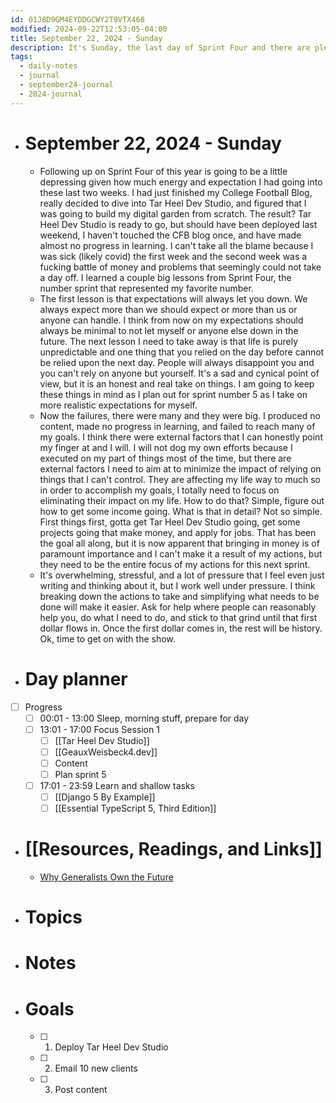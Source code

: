 ```yaml
---
id: 01J8D9GM4EYDDGCWY2T9VTX468
modified: 2024-09-22T12:53:05-04:00
title: September 22, 2024 - Sunday
description: It's Sunday, the last day of Sprint Four and there are plenty lessons to take away from failure.
tags:
  - daily-notes
  - journal
  - september24-journal
  - 2024-journal
---
```

- # September 22, 2024 - Sunday
	- Following up on Sprint Four of this year is going to be a little depressing given how much energy and expectation I had going into these last two weeks. I had just finished my College Football Blog, really decided to dive into Tar Heel Dev Studio, and figured that I was going to build my digital garden from scratch. The result? Tar Heel Dev Studio is ready to go, but should have been deployed last weekend, I haven't touched the CFB blog once, and have made almost no progress in learning. I can't take all the blame because I was sick (likely covid) the first week and the second week was a fucking battle of money and problems that seemingly could not take a day off. I learned a couple big lessons from Sprint Four, the number sprint that represented my favorite number.
	- The first lesson is that expectations will always let you down. We always expect more than we should expect or more than us or anyone can handle. I think from now on my expectations should always be minimal to not let myself or anyone else down in the future. The next lesson I need to take away is that life is purely unpredictable and one thing that you relied on the day before cannot be relied upon the next day. People will always disappoint you and you can't rely on anyone but yourself. It's a sad and cynical point of view, but it is an honest and real take on things. I am going to keep these things in mind as I plan out for sprint number 5 as I take on more realistic expectations for myself.
	- Now the failures, there were many and they were big. I produced no content, made no progress in learning, and failed to reach many of my goals. I think there were external factors that I can honestly point my finger at and I will. I will not dog my own efforts because I executed on my part of things most of the time, but there are external factors I need to aim at to minimize the impact of  relying on things that I can't control. They are affecting my life way to much so in order to accomplish my goals, I totally need to focus on eliminating their impact on my life. How to do that? Simple, figure out how to get some income going. What is that in detail? Not so simple. First things first, gotta get Tar Heel Dev Studio going, get some projects going that make money, and apply for jobs. That has been the goal  all along, but it is now apparent that bringing in money is of paramount importance and I can't make it a result of my actions, but they need to be the entire focus of my actions for this next sprint. 
	- It's overwhelming, stressful, and a lot of pressure that I feel even just writing and thinking about it, but I work well under pressure. I think breaking down the actions to take and simplifying what needs to be done will make it easier. Ask for help where people can reasonably help you, do what I need to do, and stick to that grind until that first dollar flows in. Once the first dollar comes in, the rest will be history. Ok, time to get on with the show.

- # Day planner
- [ ] Progress
	- [ ] 00:01 - 13:00 Sleep, morning stuff, prepare for day
	- [ ] 13:01 - 17:00 Focus Session 1
		- [ ] [[Tar Heel Dev Studio]]
		- [ ] [[GeauxWeisbeck4.dev]]
		- [ ] Content
		- [ ] Plan sprint 5
	- [ ] 17:01 - 23:59 Learn and shallow tasks
		- [ ] [[Django 5 By Example]]
		- [ ] [[Essential TypeScript 5, Third Edition]]

- # [[Resources, Readings, and Links]]
	- [Why Generalists Own the Future](https://every.to/chain-of-thought/why-generalists-own-the-future?ref=dailydev)

- # Topics

- # Notes

- # Goals
	- [ ] 1. Deploy Tar Heel Dev Studio
	- [ ] 2. Email 10 new clients
	- [ ] 3. Post content
